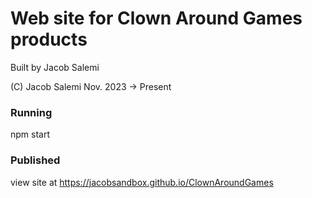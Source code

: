 # Web site for Clown Around Games products
Built by Jacob Salemi

(C) Jacob Salemi Nov. 2023 -> Present

### Running
npm start

### Published
view site at https://jacobsandbox.github.io/ClownAroundGames